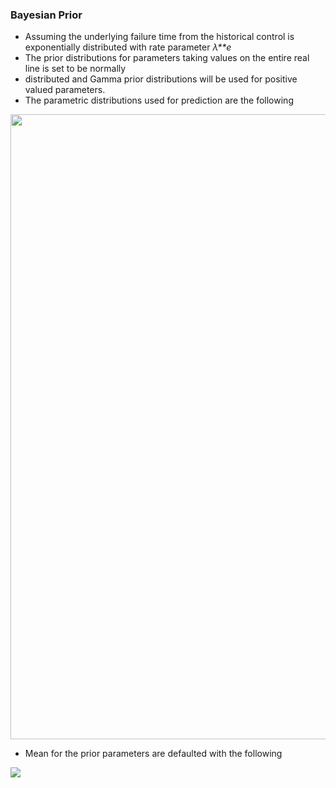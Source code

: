 ### Bayesian Prior

-   Assuming the underlying failure time from the historical control is
    exponentially distributed with rate parameter
    *λ**e*
-   The prior distributions for parameters taking values on the entire
    real line is set to be normally
-   distributed and Gamma prior distributions will be used for positive
    valued parameters.
-   The parametric distributions used for prediction are the following

<img src="/people/biostat6/m146014/consult/milestone/images/table_1.png" width="1000">

-   Mean for the prior parameters are defaulted with the following

![](/people/biostat6/m146014/consult/milestone/images/table_2.png)
